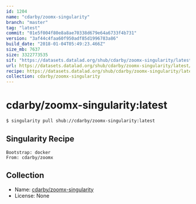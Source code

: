 ```yaml
---
id: 1204
name: "cdarby/zoomx-singularity"
branch: "master"
tag: "latest"
commit: "01e5f004f80e8a8ae70338d679e64a6733f4b731"
version: "3af44c4faa60f950adf85d1996783a86"
build_date: "2018-01-04T05:49:23.466Z"
size_mb: 7637
size: 3322773535
sif: "https://datasets.datalad.org/shub/cdarby/zoomx-singularity/latest/2018-01-04-01e5f004-3af44c4f/3af44c4faa60f950adf85d1996783a86.simg"
url: https://datasets.datalad.org/shub/cdarby/zoomx-singularity/latest/2018-01-04-01e5f004-3af44c4f/
recipe: https://datasets.datalad.org/shub/cdarby/zoomx-singularity/latest/2018-01-04-01e5f004-3af44c4f/Singularity
collection: cdarby/zoomx-singularity
---
```


# cdarby/zoomx-singularity:latest

```bash
$ singularity pull shub://cdarby/zoomx-singularity:latest
```

## Singularity Recipe

```singularity
Bootstrap: docker
From: cdarby/zoomx
```

## Collection

 - Name: [cdarby/zoomx-singularity](https://github.com/cdarby/zoomx-singularity)
 - License: None

